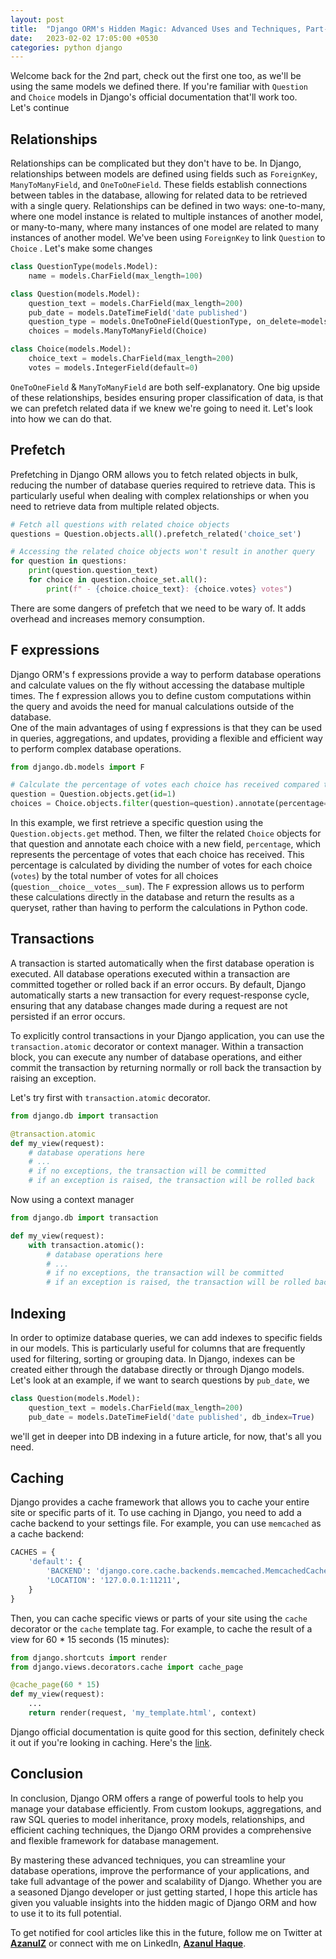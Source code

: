 ```yaml
---
layout: post
title:  "Django ORM's Hidden Magic: Advanced Uses and Techniques, Part-2"
date:   2023-02-02 17:05:00 +0530
categories: python django
---
```

Welcome back for the 2nd part, check out the first one too, as we'll be using the same models we defined there. If you're familiar with `Question` and `Choice` models in Django's official documentation that'll work too.  
Let's continue

## Relationships

Relationships can be complicated but they don't have to be. In Django, relationships between models are defined using fields such as `ForeignKey`, `ManyToManyField`, and `OneToOneField`. These fields establish connections between tables in the database, allowing for related data to be retrieved with a single query. Relationships can be defined in two ways: one-to-many, where one model instance is related to multiple instances of another model, or many-to-many, where many instances of one model are related to many instances of another model. We've been using `ForeignKey` to link `Question` to `Choice` . Let's make some changes

```python
class QuestionType(models.Model):
    name = models.CharField(max_length=100)

class Question(models.Model):
    question_text = models.CharField(max_length=200)
    pub_date = models.DateTimeField('date published')
    question_type = models.OneToOneField(QuestionType, on_delete=models.CASCADE)
    choices = models.ManyToManyField(Choice)

class Choice(models.Model):
    choice_text = models.CharField(max_length=200)
    votes = models.IntegerField(default=0)
```

`OneToOneField` & `ManyToManyField` are both self-explanatory. One big upside of these relationships, besides ensuring proper classification of data, is that we can prefetch related data if we knew we're going to need it. Let's look into how we can do that.

## Prefetch

Prefetching in Django ORM allows you to fetch related objects in bulk, reducing the number of database queries required to retrieve data. This is particularly useful when dealing with complex relationships or when you need to retrieve data from multiple related objects.

```python
# Fetch all questions with related choice objects
questions = Question.objects.all().prefetch_related('choice_set')

# Accessing the related choice objects won't result in another query
for question in questions:
    print(question.question_text)
    for choice in question.choice_set.all():
        print(f" - {choice.choice_text}: {choice.votes} votes")
```

There are some dangers of prefetch that we need to be wary of. It adds overhead and increases memory consumption.

## F expressions

Django ORM's f expressions provide a way to perform database operations and calculate values on the fly without accessing the database multiple times. The f expression allows you to define custom computations within the query and avoids the need for manual calculations outside of the database.  
One of the main advantages of using f expressions is that they can be used in queries, aggregations, and updates, providing a flexible and efficient way to perform complex database operations.

```python
from django.db.models import F

# Calculate the percentage of votes each choice has received compared to the total number of votes
question = Question.objects.get(id=1)
choices = Choice.objects.filter(question=question).annotate(percentage=100 * F('votes') / F('question__choice__votes__sum'))
```

In this example, we first retrieve a specific question using the `Question.objects.get` method. Then, we filter the related `Choice` objects for that question and annotate each choice with a new field, `percentage`, which represents the percentage of votes that each choice has received. This percentage is calculated by dividing the number of votes for each choice (`votes`) by the total number of votes for all choices (`question__choice__votes__sum`). The `F` expression allows us to perform these calculations directly in the database and return the results as a queryset, rather than having to perform the calculations in Python code.

## Transactions

A transaction is started automatically when the first database operation is executed. All database operations executed within a transaction are committed together or rolled back if an error occurs. By default, Django automatically starts a new transaction for every request-response cycle, ensuring that any database changes made during a request are not persisted if an error occurs.

To explicitly control transactions in your Django application, you can use the `transaction.atomic` decorator or context manager. Within a transaction block, you can execute any number of database operations, and either commit the transaction by returning normally or roll back the transaction by raising an exception.

Let's try first with `transaction.atomic` decorator.

```python
from django.db import transaction

@transaction.atomic
def my_view(request):
    # database operations here
    # ...
    # if no exceptions, the transaction will be committed
    # if an exception is raised, the transaction will be rolled back
```

Now using a context manager

```python
from django.db import transaction

def my_view(request):
    with transaction.atomic():
        # database operations here
        # ...
        # if no exceptions, the transaction will be committed
        # if an exception is raised, the transaction will be rolled back
```

## Indexing

In order to optimize database queries, we can add indexes to specific fields in our models. This is particularly useful for columns that are frequently used for filtering, sorting or grouping data. In Django, indexes can be created either through the database directly or through Django models. Let's look at an example, if we want to search questions by `pub_date`, we

```python
class Question(models.Model):
    question_text = models.CharField(max_length=200)
    pub_date = models.DateTimeField('date published', db_index=True)
```

we'll get in deeper into DB indexing in a future article, for now, that's all you need.

## Caching

Django provides a cache framework that allows you to cache your entire site or specific parts of it. To use caching in Django, you need to add a cache backend to your settings file. For example, you can use `memcached` as a cache backend:

```python
CACHES = {
    'default': {
        'BACKEND': 'django.core.cache.backends.memcached.MemcachedCache',
        'LOCATION': '127.0.0.1:11211',
    }
}
```

Then, you can cache specific views or parts of your site using the `cache` decorator or the `cache` template tag. For example, to cache the result of a view for 60 \* 15 seconds (15 minutes):

```python
from django.shortcuts import render
from django.views.decorators.cache import cache_page

@cache_page(60 * 15)
def my_view(request):
    ...
    return render(request, 'my_template.html', context)
```

Django official documentation is quite good for this section, definitely check it out if you're looking in caching. Here's the [link](https://docs.djangoproject.com/en/4.1/topics/cache/).

## Conclusion

In conclusion, Django ORM offers a range of powerful tools to help you manage your database efficiently. From custom lookups, aggregations, and raw SQL queries to model inheritance, proxy models, relationships, and efficient caching techniques, the Django ORM provides a comprehensive and flexible framework for database management.

By mastering these advanced techniques, you can streamline your database operations, improve the performance of your applications, and take full advantage of the power and scalability of Django. Whether you are a seasoned Django developer or just getting started, I hope this article has given you valuable insights into the hidden magic of Django ORM and how to use it to its full potential.

To get notified for cool articles like this in the future, follow me on Twitter at [**AzanulZ**](https://twitter.com/AzanulZ) or connect with me on LinkedIn, [**Azanul Haque**](https://www.linkedin.com/in/azanul-haque/).
